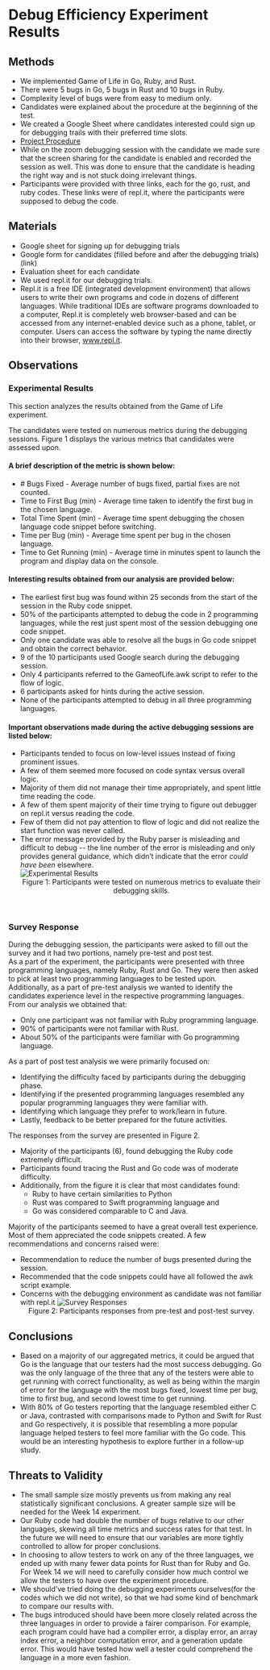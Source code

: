 # Debug Efficiency Experiment Results

## Methods
* We implemented Game of Life in Go, Ruby, and Rust. 
* There were 5 bugs in Go, 5 bugs in Rust and 10 bugs in Ruby.
* Complexity level of bugs were from easy to medium only.
* Candidates were explained about the procedure at the beginning of the test.
* We created a Google Sheet where candidates interested could sign up for debugging trails with their preferred time slots.
* [Project Procedure](docs/test_protocol.pdf)
* While on the zoom debugging session with the candidate we made sure that the screen sharing for the candidate is enabled and recorded the session as well. This was done to ensure that the candidate is heading the right way and is not stuck doing irrelevant things.
* Participants were provided with three links, each for the go, rust, and ruby codes. These links were of repl.it, where the participants were supposed to debug the code.

## Materials
* Google sheet for signing up for debugging trials 
* Google form for candidates (filled before and after the debugging trials) (link)
* Evaluation sheet for each candidate
* We used repl.it for our debugging trials.
* Repl.it is a free IDE (integrated development environment) that allows users to write their own programs and code in dozens of different languages. While traditional IDEs are software programs downloaded to a computer, Repl.it is completely web browser-based and can be accessed from any internet-enabled device such as a phone, tablet, or computer. Users can access the software by typing the name directly into their browser, www.repl.it. 


## Observations

### Experimental Results
This section analyzes the results obtained from the Game of Life experiment. 

The candidates were tested on numerous metrics during the debugging sessions. Figure 1 displays the various metrics that candidates were assessed upon.
<br />
#### A brief description of the metric is shown below:
* \# Bugs Fixed - Average number of bugs fixed, partial fixes are not counted.
* Time to First Bug (min) - Average time taken to identify the first bug in the chosen language.
* Total Time Spent (min) - Average time spent debugging the chosen language code snippet before switching.
* Time per Bug (min) - Average time spent per bug in the chosen language.
* Time to Get Running (min) - Average time in minutes spent to launch the program and display data on the console.

#### Interesting results obtained from our analysis are provided below:
* The earliest first bug was found within 25 seconds from the start of the session in the Ruby code snippet.
* 50% of the participants attempted to debug the code in 2 programming languages, while the rest just spent most of the session debugging one code snippet.
* Only one candidate was able to resolve all the bugs in Go code snippet and obtain the correct behavior.
* 9 of the 10 participants used Google search during the debugging session.
* Only 4 participants referred to the GameofLife.awk script to refer to the flow of logic.
* 6 participants asked for hints during the active session.
* None of the participants attempted to debug in all three programming languages.

#### Important observations made during the active debugging sessions are listed below:
* Participants tended to focus on low-level issues instead of fixing prominent issues.
* A few of them seemed more focused on code syntax versus overall logic.
* Majority of them did not manage their time appropriately, and spent little time reading the code.
* A few of them spent majority of their time trying to figure out debugger on repl.it versus reading the code.
* Few of them did not pay attention to flow of logic and did not realize the start function was never called.
* The error message provided by the Ruby parser is misleading and difficult to debug -- the line number of the error is misleading and only provides general guidance, which didn’t indicate that the error _could have been_ elsewhere.  
![Experimental Results](data/tester_results.png)<div align="center">Figure 1: Participants were tested on numerous metrics to evaluate their debugging skills.</div>
<br />

### Survey Response
During the debugging session, the participants were asked to fill out the survey and it had two portions, namely pre-test and post test.
<br />
As a part of the experiment, the participants were presented with three programming languages, namely Ruby, Rust and Go. They were then asked to pick at least two programming languages to be tested upon. 
<br />
Additionally, as a part of pre-test analysis we wanted to identify the candidates experience level in the respective programming languages. From our analysis we obtained that:
* Only one participant was not familiar with Ruby programming language.
* 90% of participants were not familiar with Rust.
* About 50% of the participants were familiar with Go programming language.

As a part of post test analysis we were primarily focused on:
* Identifying the difficulty faced by participants during the debugging phase.
* Identifying if the presented programming languages resembled any popular programming languages they were familiar with.
* Identifying which language they prefer to work/learn in future.
* Lastly, feedback to be better prepared for the future activities.

The responses from the survey are presented in Figure 2.
* Majority of the participants (6), found debugging the Ruby code extremely difficult.
* Participants found tracing the Rust and Go code was of moderate difficulty.
* Additionally, from the figure it is clear that most candidates found:
  * Ruby to have certain similarities to Python
  * Rust was compared to Swift programming language and
  * Go was considered comparable to C and Java.

Majority of the participants seemed to have a great overall test experience. Most of them appreciated the code snippets created. A few recommendations and concerns raised were:
* Recommendation to reduce the number of bugs presented during the session.
* Recommended that the code snippets could have all followed the awk script example.
* Concerns with the debugging environment as candidate was not familiar with repl.it
![Survey Responses](data/survey_results.png) <div align="center">Figure 2: Participants responses from pre-test and post-test survey.</div>

## Conclusions
* Based on a majority of our aggregated metrics, it could be argued that Go is the language that our testers had the most success debugging. Go was the only language of the three that any of the testers were able to get running with correct functionality, as well as being within the margin of error for the language with the most bugs fixed, lowest time per bug, time to first bug, and second lowest time to get running.
* With 80% of Go testers reporting that the language resembled either C or Java, contrasted with comparisons made to Python and Swift for Rust and Go respectively, it is possible that resembling a more popular language helped testers to feel more familiar with the Go code. This would be an interesting hypothesis to explore further in a follow-up study.
## Threats to Validity
* The small sample size mostly prevents us from making any real statistically significant conclusions. A greater sample size will be needed for the Week 14 experiment.
* Our Ruby code had double the number of bugs relative to our other languages, skewing all time metrics and success rates for that test. In the future we will need to ensure that our variables are more tightly controlled to allow for proper conclusions.
* In choosing to allow testers to work on any of the three languages, we ended up with many fewer data points for Rust than for Ruby and Go. For Week 14 we will need to carefully consider how much control we allow the testers to have over the experiment procedure.
* We should’ve tried doing the debugging experiments ourselves(for the codes which we did not write), so that we had some kind of benchmark to compare our results with.
* The bugs introduced should have been more closely related across the three languages in order to provide a fairer comparison. For example, each program could have had a compiler error, a display error, an array index error, a neighbor computation error, and a generation update error. This would have tested how well a tester could comprehend the language in a more even fashion.
